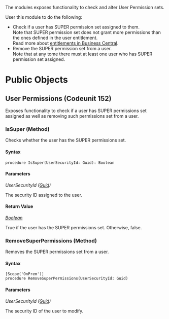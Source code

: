 The modules exposes functionality to check and alter User Permission sets.

User this module to do the following:
- Check if a user has SUPER permission set assigned to them.<br />
  Note that SUPER permission set does not grant more permissions than the ones defined in the user entitlement.<br />
  Read more about [entitlements in Business Central](https://cloudblogs.microsoft.com/dynamics365/it/2019/07/18/business-central-entitlements/).
- Remove the SUPER permission set from a user.<br />
  Note that at any tome there must at least one user who has SUPER permission set assigned.

# Public Objects
## User Permissions (Codeunit 152)

 Exposes functionality to check if a user has SUPER permissions set assigned as well as removing such permissions set from a user.
 

### IsSuper (Method) <a name="IsSuper"></a> 

 Checks whether the user has the SUPER permissions set.
 

#### Syntax
```
procedure IsSuper(UserSecurityId: Guid): Boolean
```
#### Parameters
*UserSecurityId ([Guid](https://docs.microsoft.com/en-us/dynamics365/business-central/dev-itpro/developer/methods-auto/guid/guid-data-type))* 

The security ID assigned to the user.

#### Return Value
*[Boolean](https://docs.microsoft.com/en-us/dynamics365/business-central/dev-itpro/developer/methods-auto/boolean/boolean-data-type)*

True if the user has the SUPER permissions set. Otherwise, false.
### RemoveSuperPermissions (Method) <a name="RemoveSuperPermissions"></a> 

 Removes the SUPER permissions set from a user.
 

#### Syntax
```
[Scope('OnPrem')]
procedure RemoveSuperPermissions(UserSecurityId: Guid)
```
#### Parameters
*UserSecurityId ([Guid](https://docs.microsoft.com/en-us/dynamics365/business-central/dev-itpro/developer/methods-auto/guid/guid-data-type))* 

The security ID of the user to modify.


